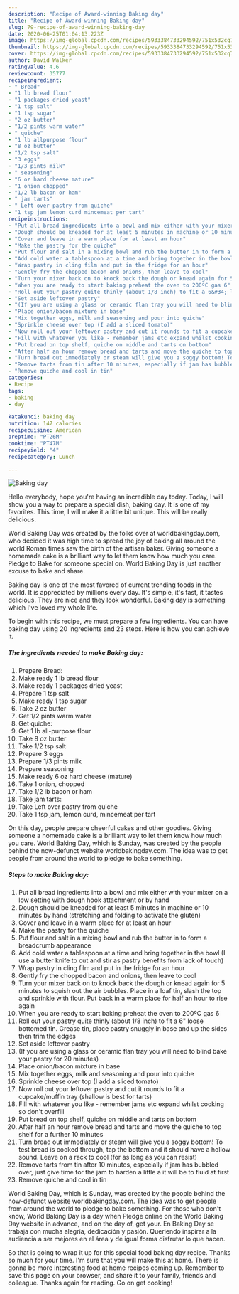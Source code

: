 ```yaml
---
description: "Recipe of Award-winning Baking day"
title: "Recipe of Award-winning Baking day"
slug: 79-recipe-of-award-winning-baking-day
date: 2020-06-25T01:04:13.223Z
image: https://img-global.cpcdn.com/recipes/5933384733294592/751x532cq70/baking-day-recipe-main-photo.jpg
thumbnail: https://img-global.cpcdn.com/recipes/5933384733294592/751x532cq70/baking-day-recipe-main-photo.jpg
cover: https://img-global.cpcdn.com/recipes/5933384733294592/751x532cq70/baking-day-recipe-main-photo.jpg
author: David Walker
ratingvalue: 4.6
reviewcount: 35777
recipeingredient:
- " Bread"
- "1 lb bread flour"
- "1 packages dried yeast"
- "1 tsp salt"
- "1 tsp sugar"
- "2 oz butter"
- "1/2 pints warm water"
- " quiche"
- "1 lb allpurpose flour"
- "8 oz butter"
- "1/2 tsp salt"
- "3 eggs"
- "1/3 pints milk"
- " seasoning"
- "6 oz hard cheese mature"
- "1 onion chopped"
- "1/2 lb bacon or ham"
- " jam tarts"
- " Left over pastry from quiche"
- "1 tsp jam lemon curd mincemeat per tart"
recipeinstructions:
- "Put all bread ingredients into a bowl and mix either with your mixer on a low setting with dough hook attachment or by hand"
- "Dough should be kneaded for at least 5 minutes in machine or 10 minutes by hand (stretching and folding to activate the gluten)"
- "Cover and leave in a warm place for at least an hour"
- "Make the pastry for the quiche"
- "Put flour and salt in a mixing bowl and rub the butter in to form a breadcrumb appearance"
- "Add cold water a tablespoon at a time and bring together in the bowl (I use a butter knife to cut and stir as pastry benefits from lack of touch)"
- "Wrap pastry in cling film and put in the fridge for an hour"
- "Gently fry the chopped bacon and onions, then leave to cool"
- "Turn your mixer back on to knock back the dough or knead again for 5 minutes to squish out the air bubbles. Place in a loaf tin, slash the top and sprinkle with flour. Put back in a warm place for half an hour to rise again"
- "When you are ready to start baking preheat the oven to 200ºC gas 6"
- "Roll out your pastry quite thinly (about 1/8 inch) to fit a 6&#34; loose bottomed tin. Grease tin, place pastry snuggly in base and up the sides then trim the edges"
- "Set aside leftover pastry"
- "(If you are using a glass or ceramic flan tray you will need to blind bake your pastry for 20 minutes)"
- "Place onion/bacon mixture in base"
- "Mix together eggs, milk and seasoning and pour into quiche"
- "Sprinkle cheese over top (I add a sliced tomato)"
- "Now roll out your leftover pastry and cut it rounds to fit a cupcake/muffin tray (shallow is best for tarts)"
- "Fill with whatever you like - remember jams etc expand whilst cooking so don&#39;t overfill"
- "Put bread on top shelf, quiche on middle and tarts on bottom"
- "After half an hour remove bread and tarts and move the quiche to top shelf for a further 10 minutes"
- "Turn bread out immediately or steam will give you a soggy bottom! To test bread is cooked through, tap the bottom and it should have a hollow sound. Leave on a rack to cool (for as long as you can resist)"
- "Remove tarts from tin after 10 minutes, especially if jam has bubbled over, just give time for the jam to harden a little a it will be to fluid at first"
- "Remove quiche and cool in tin"
categories:
- Recipe
tags:
- baking
- day

katakunci: baking day 
nutrition: 147 calories
recipecuisine: American
preptime: "PT26M"
cooktime: "PT47M"
recipeyield: "4"
recipecategory: Lunch

---
```



![Baking day](https://img-global.cpcdn.com/recipes/5933384733294592/751x532cq70/baking-day-recipe-main-photo.jpg)

Hello everybody, hope you're having an incredible day today. Today, I will show you a way to prepare a special dish, baking day. It is one of my favorites. This time, I will make it a little bit unique. This will be really delicious.

World Baking Day was created by the folks over at worldbakingday.com, who decided it was high time to spread the joy of baking all around the world Roman times saw the birth of the artisan baker. Giving someone a homemade cake is a brilliant way to let them know how much you care. Pledge to Bake for someone special on. World Baking Day is just another excuse to bake and share.

Baking day is one of the most favored of current trending foods in the world. It is appreciated by millions every day. It's simple, it's fast, it tastes delicious. They are nice and they look wonderful. Baking day is something which I've loved my whole life.


To begin with this recipe, we must prepare a few ingredients. You can have baking day using 20 ingredients and 23 steps. Here is how you can achieve it.

<!--inarticleads1-->

##### The ingredients needed to make Baking day:

1. Prepare  Bread:
1. Make ready 1 lb bread flour
1. Make ready 1 packages dried yeast
1. Prepare 1 tsp salt
1. Make ready 1 tsp sugar
1. Take 2 oz butter
1. Get 1/2 pints warm water
1. Get  quiche:
1. Get 1 lb all-purpose flour
1. Take 8 oz butter
1. Take 1/2 tsp salt
1. Prepare 3 eggs
1. Prepare 1/3 pints milk
1. Prepare  seasoning
1. Make ready 6 oz hard cheese (mature)
1. Take 1 onion, chopped
1. Take 1/2 lb bacon or ham
1. Take  jam tarts:
1. Take  Left over pastry from quiche
1. Take 1 tsp jam, lemon curd, mincemeat per tart


On this day, people prepare cheerful cakes and other goodies. Giving someone a homemade cake is a brilliant way to let them know how much you care. World Baking Day, which is Sunday, was created by the people behind the now-defunct website worldbakingday.com. The idea was to get people from around the world to pledge to bake something. 

<!--inarticleads2-->

##### Steps to make Baking day:

1. Put all bread ingredients into a bowl and mix either with your mixer on a low setting with dough hook attachment or by hand
1. Dough should be kneaded for at least 5 minutes in machine or 10 minutes by hand (stretching and folding to activate the gluten)
1. Cover and leave in a warm place for at least an hour
1. Make the pastry for the quiche
1. Put flour and salt in a mixing bowl and rub the butter in to form a breadcrumb appearance
1. Add cold water a tablespoon at a time and bring together in the bowl (I use a butter knife to cut and stir as pastry benefits from lack of touch)
1. Wrap pastry in cling film and put in the fridge for an hour
1. Gently fry the chopped bacon and onions, then leave to cool
1. Turn your mixer back on to knock back the dough or knead again for 5 minutes to squish out the air bubbles. Place in a loaf tin, slash the top and sprinkle with flour. Put back in a warm place for half an hour to rise again
1. When you are ready to start baking preheat the oven to 200ºC gas 6
1. Roll out your pastry quite thinly (about 1/8 inch) to fit a 6&#34; loose bottomed tin. Grease tin, place pastry snuggly in base and up the sides then trim the edges
1. Set aside leftover pastry
1. (If you are using a glass or ceramic flan tray you will need to blind bake your pastry for 20 minutes)
1. Place onion/bacon mixture in base
1. Mix together eggs, milk and seasoning and pour into quiche
1. Sprinkle cheese over top (I add a sliced tomato)
1. Now roll out your leftover pastry and cut it rounds to fit a cupcake/muffin tray (shallow is best for tarts)
1. Fill with whatever you like - remember jams etc expand whilst cooking so don&#39;t overfill
1. Put bread on top shelf, quiche on middle and tarts on bottom
1. After half an hour remove bread and tarts and move the quiche to top shelf for a further 10 minutes
1. Turn bread out immediately or steam will give you a soggy bottom! To test bread is cooked through, tap the bottom and it should have a hollow sound. Leave on a rack to cool (for as long as you can resist)
1. Remove tarts from tin after 10 minutes, especially if jam has bubbled over, just give time for the jam to harden a little a it will be to fluid at first
1. Remove quiche and cool in tin


World Baking Day, which is Sunday, was created by the people behind the now-defunct website worldbakingday.com. The idea was to get people from around the world to pledge to bake something. For those who don&#39;t know, World Baking Day is a day when Pledge online on the World Baking Day website in advance, and on the day of, get your. En Baking Day se trabaja con mucha alegría, dedicación y pasión. Queriendo inspirar a la audiencia a ser mejores en el área y de igual forma disfrutar lo que hacen. 

So that is going to wrap it up for this special food baking day recipe. Thanks so much for your time. I'm sure that you will make this at home. There is gonna be more interesting food at home recipes coming up. Remember to save this page on your browser, and share it to your family, friends and colleague. Thanks again for reading. Go on get cooking!
